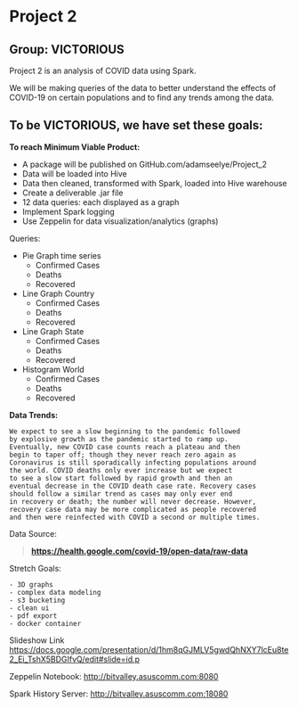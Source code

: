 # Project 2

## Group: VICTORIOUS

Project 2 is an analysis of COVID data using Spark.

We will be making queries of the data to better
understand the effects of COVID-19 on certain 
populations and to find any trends among the data.


## To be VICTORIOUS, we have set these goals:

**To reach Minimum Viable Product:**

- A package will be published on GitHub.com/adamseelye/Project_2
- Data will be loaded into Hive
- Data then cleaned, transformed with Spark, loaded into Hive warehouse
- Create a deliverable .jar file
- 12 data queries: each displayed as a graph
- Implement Spark logging
- Use Zeppelin for data visualization/analytics (graphs)

Queries:

* Pie Graph time series
	- Confirmed Cases
	- Deaths
	- Recovered
* Line Graph Country
	- Confirmed Cases
	- Deaths
	- Recovered
* Line Graph State
	- Confirmed Cases
	- Deaths
	- Recovered
* Histogram World
	- Confirmed Cases
	- Deaths
	- Recovered

**Data Trends:**


	We expect to see a slow beginning to the pandemic followed
	by explosive growth as the pandemic started to ramp up.
	Eventually, new COVID case counts reach a plateau and then
	begin to taper off; though they never reach zero again as
	Coronavirus is still sporadically infecting populations around
	the world. COVID deaths only ever increase but we expect 
	to see a slow start followed by rapid growth and then an
	eventual decrease in the COVID death case rate. Recovery cases
	should follow a similar trend as cases may only ever end
	in recovery or death; the number will never decrease. However,
	recovery case data may be more complicated as people recovered
	and then were reinfected with COVID a second or multiple times.

Data Source:
>	**https://health.google.com/covid-19/open-data/raw-data**

Stretch Goals:

	- 3D graphs
	- complex data modeling
	- s3 bucketing
	- clean ui
	- pdf export
	- docker container
	

Slideshow Link
	https://docs.google.com/presentation/d/1hm8qGJMLV5gwdQhNXY7lcEu8te2_Ei_TshX5BDGIfvQ/edit#slide=id.p
	
Zeppelin Notebook:
	http://bitvalley.asuscomm.com:8080
	
Spark History Server:
	http://bitvalley.asuscomm.com:18080
